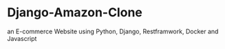 # Django-Amazon-Clone
an E-commerce Website using Python, Django, Restframwork, Docker and Javascript
